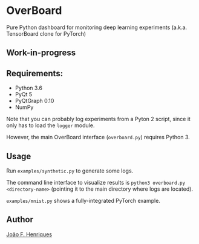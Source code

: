 # OverBoard
Pure Python dashboard for monitoring deep learning experiments (a.k.a. TensorBoard clone for PyTorch)

## Work-in-progress

## Requirements:

- Python 3.6
- PyQt 5
- PyQtGraph 0.10
- NumPy

Note that you can probably log experiments from a Pyton 2 script, since it only has to load the `logger` module.

However, the main OverBoard interface (`overboard.py`) requires Python 3.

## Usage

Run `examples/synthetic.py` to generate some logs.

The command line interface to visualize results is `python3 overboard.py <directory-name>` (pointing it to the main directory where logs are located).

`examples/mnist.py` shows a fully-integrated PyTorch example.

## Author

[João F. Henriques](http://www.robots.ox.ac.uk/~joao/)

